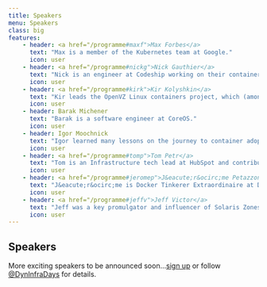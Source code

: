 ```yaml
---
title: Speakers
menu: Speakers
class: big
features:
    - header: <a href="/programme#maxf">Max Forbes</a>
      text: "Max is a member of the Kubernetes team at Google."
      icon: user
    - header: <a href="/programme#nickg">Nick Gauthier</a>
      text: "Nick is an engineer at Codeship working on their container-based Continuous Integration and Delivery platform."
      icon: user
    - header: <a href="/programme#kirk">Kir Kolyshkin</a>
      text: "Kir leads the OpenVZ Linux containers project, which (amongst other things) is the biggest contributor to LXC."
      icon: user
    - header: Barak Michener
      text: "Barak is a software engineer at CoreOS."
      icon: user
    - header: Igor Moochnick
      text: "Igor learned many lessons on the journey to container adoption in the enterprise."
      icon: user
    - header: <a href="/programme#tomp">Tom Petr</a>
      text: "Tom is an Infrastructure tech lead at HubSpot and contributor to Singularity, a scheduler for Mesos."
      icon: user
    - header: <a href="/programme#jeromep">J&eacute;r&ocirc;me Petazzoni</a>
      text: "J&eacute;r&ocirc;me is Docker Tinkerer Extraordinaire at Docker."
      icon: user
    - header: <a href="/programme#jeffv">Jeff Victor</a>
      text: "Jeff was a key promulgator and influencer of Solaris Zones and has more than a decade of experience with OS virtualization and containers."
      icon: user
---
```


## Speakers

More exciting speakers to be announced soon...[sign up](/#connect) or follow [@DynInfraDays](https://twitter.com/DynInfraDays) for details.
